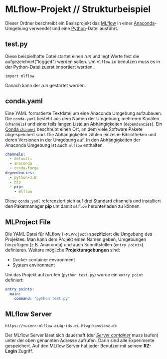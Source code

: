 # MLflow-Projekt // Strukturbeispiel 

Dieser Ordner beschreibt ein Basisprojekt das [MLflow](https://mlflow.org/docs/latest/index.html) in einer [Anaconda](https://www.anaconda.com/)-Umgebung verwendet und eine [Python](https://docs.python.org/3/)-Datei ausführt.    


## test.py

Diese beispielhafte Datei startet einen *run* und legt Werte fest die aufgezeichnet("logged") werden sollen. Um `mlflow` zu benutzen muss es in der Python-Datei zuerst importiert werden.  
    
    import mlflow

Danach kann der *run* gestartet werden. 


## conda.yaml

Eine YAML formatierte Textdatei um eine Anaconda Umgebung aufzubauen. Die `conda.yaml` besteht aus dem Namen der Umgebung, mehreren Kanälen (`channels`) und einer teils langen Liste an Abhängigkeiten (`dependencies`). Ein [Conda `channel`](https://conda.io/projects/conda/en/latest/user-guide/concepts/channels.html) beschreibt einen Ort, an dem viele Software Pakete abgespeichert sind. Die Abhängigkeiten zählen einzelne Bibliotheken und deren Versionen in der Umgebung auf. In den Abhängigkeiten der Anaconda Umgebung ist auch `mlflow` enthalten. 

```YAML
channels:
  - defaults
  - anaconda
  - conda-forge
dependencies:
  - python=3.8
  - pip
  - pip:
    - mlflow
```

Diese `conda.yaml` referenziert sich auf drei Standard channels und installiert den Paketmanager **pip** um damit `mlflow` herunterladen zu können. 


## MLProject File

Die YAML Datei für MLflow (=`MLProject`) spezifiziert die Umgebung des Projektes. Man kann dem Projekt einen Namen geben, Umgebungen hinzufügen (z.B. Anaconda) und auch Schnittstellen (`entry points`) definieren. Weitere mögliche **Projektumgebungen** sind: 

- Docker container environment
- System environment

Um das Projekt aufzurufen (`python test.py`) wurde ein `entry point` definiert:

```YAML
entry_points:
  main:
    command: "python test.py"
```

## MLflow Server

    https://<user>-mlflow.ai4grids.ei.htwg-konstanz.de

Der MLflow Server lässt sich dauerhaft (der [*Server container*](https://gitlab.ei.htwg-konstanz.de/it-grid-design/tools/ai-cli/-/blob/main/home/.local/share/ai-cli-docker/server.docker-compose.yaml) muss laufen) unter der oben genannten Adresse aufrufen. Darin sind alle Experimente gespeichert. Auf den MLflow Server hat jeder Benutzer mit seinem **RZ-Login** Zugriff.
